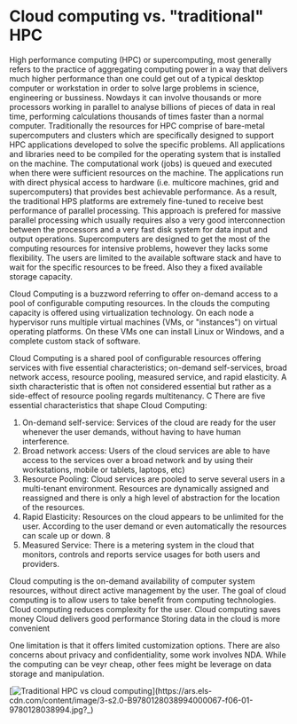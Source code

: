 # Cloud computing vs. "traditional" HPC

High performance computing (HPC) or  supercomputing, most generally refers to the practice of aggregating computing power in a way that delivers much higher performance than one could get out of a typical desktop computer or workstation in order to solve large problems in science, engineering or bussiness.
Nowdays it can involve thousands or more processors working in parallel to analyse billions of pieces of data in real time, performing calculations thousands of times faster than a normal computer. Traditionally the resources for HPC comprise of bare-metal supercomputers and clusters which  are specifically designed to support HPC applications developed to solve the specific problems. All applications and libraries need to be compiled for the operating system that is installed on the machine.  The computational work (jobs) is  queued and executed when there were sufficient resources on the machine.  The applications run with direct physical access to hardware (i.e. multicore machines, grid and supercomputers) that provides best achievable performance. As a result, the traditional HPS platforms are extremely fine-tuned to receive best performance of parallel processing. This approach is prefered for massive parallel processing which usually requires also a very good interconnection between the processors and a very fast disk system for data input and output operations. Supercomputers are designed to get the most of the computing resources for intensive problems, however they lacks some flexibility. The users are limited to the available software stack and have to wait for the specific resources to be freed. Also they a fixed available storage capacity. 



Cloud Computing is a buzzword referring to offer on-demand access to a pool of
configurable computing resources.  In the clouds the computing capacity  is offered using virtualization technology. On each node a hypervisor runs
multiple virtual machines (VMs, or "instances") on virtual operating platforms. On these VMs one
can install Linux or Windows, and a complete custom stack of software.

Cloud Computing is a shared pool of configurable resources
offering services with five essential characteristics; on-demand self-services, broad network
access, resource pooling, measured service, and rapid elasticity. A sixth characteristic that is
often not considered essential but rather as a side-effect of resource pooling regards multitenancy. C
There are five essential characteristics that shape Cloud Computing:
1. On-demand self-service: Services of the cloud are ready for the user whenever the user
demands, without having to have human interference.
2. Broad network access: Users of the cloud services are able to have access to the
services over a broad network and by using their workstations, mobile or tablets, laptops, etc)
3. Resource Pooling: Cloud services are pooled to serve several users in a multi-tenant
environment. Resources are dynamically assigned and reassigned and there is only a high level
of abstraction for the location of the resources.
4. Rapid Elasticity: Resources on the cloud appears to be unlimited for the user.
According to the user demand or even automatically the resources can scale up or down. 
8
5. Measured Service: There is a metering system in the cloud that monitors, controls and
reports service usages for both users and providers. 

Cloud computing is the on-demand availability of computer system resources, without direct active management by the user. The goal of cloud computing is to allow users to take benefit from computing technologies. 
Cloud computing reduces complexity for the user.
Cloud computing saves money
Cloud delivers good performance
Storing data in the cloud is more convenient


 One limitation is that it offers  limited customization options. There are also concerns about privacy and confidentiality, some work involves NDA. While the computing can be veyr cheap, other fees might be leverage on data storage and manipulation.


[![Traditional HPC vs cloud computing](https://ars.els-cdn.com/content/image/3-s2.0-B9780128038994000067-f06-01-9780128038994.jpg?_)](https://ars.els-cdn.com/content/image/3-s2.0-B9780128038994000067-f06-01-9780128038994.jpg?_)
